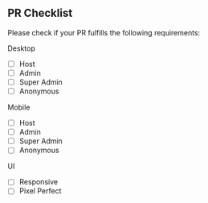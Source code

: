 ## PR Checklist
Please check if your PR fulfills the following requirements:

Desktop
- [ ] Host
- [ ] Admin
- [ ] Super Admin
- [ ] Anonymous

Mobile
- [ ] Host
- [ ] Admin
- [ ] Super Admin
- [ ] Anonymous

UI
- [ ] Responsive
- [ ] Pixel Perfect
